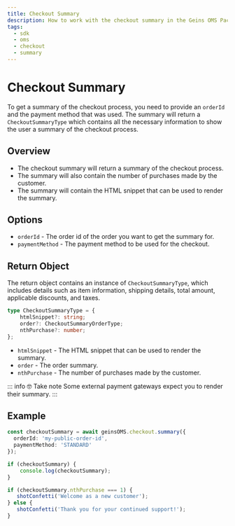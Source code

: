 ```yaml
---
title: Checkout Summary
description: How to work with the checkout summary in the Geins OMS Package
tags:
  - sdk
  - oms
  - checkout
  - summary
--- 
```


# Checkout Summary

To get a summary of the checkout process, you need to provide an `orderId` and the payment method that was used. The summary will return a `CheckoutSummaryType` which contains all the necessary information to show the user a summary of the checkout process.

## Overview

- The checkout summary will return a summary of the checkout process.
- The summary will also contain the number of purchases made by the customer.
- The summary will contain the HTML snippet that can be used to render the summary.


## Options
- `orderId` - The order id of the order you want to get the summary for.
- `paymentMethod` - The payment method to be used for the checkout.

## Return Object
The return object contains an instance of `CheckoutSummaryType`, which includes details such as item information, shipping details, total amount, applicable discounts, and taxes.

```typescript [@geins/types]
type CheckoutSummaryType = {
    htmlSnippet?: string;
    order?: CheckoutSummaryOrderType;
    nthPurchase?: number;
};
```

- `htmlSnippet` - The HTML snippet that can be used to render the summary.
- `order` - The order summary.
- `nthPurchase` - The number of purchases made by the customer.

::: info :nerd_face: Take note
Some external payment gateways expect you to render their summary.
:::


## Example

```typescript
const checkoutSummary = await geinsOMS.checkout.summary({ 
  orderId: 'my-public-order-id', 
  paymentMethod: 'STANDARD' 
});

if (checkoutSummary) {
    console.log(checkoutSummary);
}

if (checkoutSummary.nthPurchase === 1) {
   shotConfetti('Welcome as a new customer');
} else {
   shotConfetti('Thank you for your continued support!');
}
```

